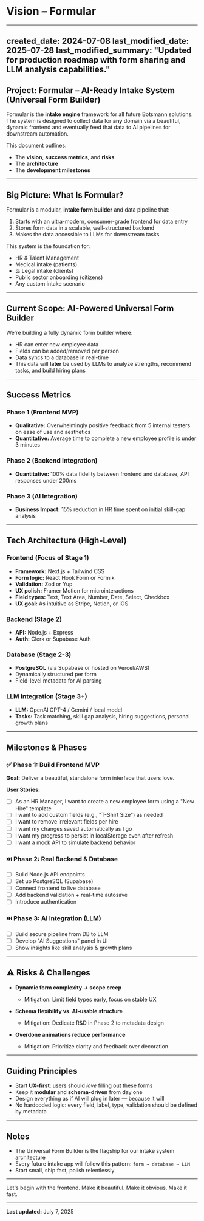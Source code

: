 # Vision – Formular
---
created_date: 2024-07-08
last_modified_date: 2025-07-28
last_modified_summary: "Updated for production roadmap with form sharing and LLM analysis capabilities."
---

##  Project: Formular – AI-Ready Intake System (Universal Form Builder)

Formular is the **intake engine** framework for all future Botsmann solutions. The system is designed to collect data for **any** domain via a beautiful, dynamic frontend and eventually feed that data to AI pipelines for downstream automation.

This document outlines:
- The **vision**, **success metrics**, and **risks**
- The **architecture**
- The **development milestones**

---

##  Big Picture: What Is Formular?
Formular is a modular, **intake form builder** and data pipeline that:
1. Starts with an ultra-modern, consumer-grade frontend for data entry
2. Stores form data in a scalable, well-structured backend
3. Makes the data accessible to LLMs for downstream tasks

This system is the foundation for:
-  HR & Talent Management
-  Medical intake (patients)
- ⚖️ Legal intake (clients)
-  Public sector onboarding (citizens)
-  Any custom intake scenario

---

##  Current Scope: AI-Powered Universal Form Builder

We're building a fully dynamic form builder where:
- HR can enter new employee data
- Fields can be added/removed per person
- Data syncs to a database in real-time
- This data will **later** be used by LLMs to analyze strengths, recommend tasks, and build hiring plans

---

##  Success Metrics

### Phase 1 (Frontend MVP)
- **Qualitative:** Overwhelmingly positive feedback from 5 internal testers on ease of use and aesthetics
- **Quantitative:** Average time to complete a new employee profile is under 3 minutes

### Phase 2 (Backend Integration)
- **Quantitative:** 100% data fidelity between frontend and database, API responses under 200ms

### Phase 3 (AI Integration)
- **Business Impact:** 15% reduction in HR time spent on initial skill-gap analysis

---

##  Tech Architecture (High-Level)

###  Frontend (Focus of Stage 1)
- **Framework:** Next.js + Tailwind CSS
- **Form logic:** React Hook Form or Formik
- **Validation:** Zod or Yup
- **UX polish:** Framer Motion for microinteractions
- **Field types:** Text, Text Area, Number, Date, Select, Checkbox
- **UX goal:** As intuitive as Stripe, Notion, or iOS

###  Backend (Stage 2)
- **API:** Node.js + Express
- **Auth:** Clerk or Supabase Auth

###  Database (Stage 2-3)
- **PostgreSQL** (via Supabase or hosted on Vercel/AWS)
- Dynamically structured per form
- Field-level metadata for AI parsing

###  LLM Integration (Stage 3+)
- **LLM:** OpenAI GPT-4 / Gemini / local model
- **Tasks:** Task matching, skill gap analysis, hiring suggestions, personal growth plans

---

##  Milestones & Phases

### ✅ Phase 1: Build Frontend MVP
**Goal:** Deliver a beautiful, standalone form interface that users love.

**User Stories:**
- [ ] As an HR Manager, I want to create a new employee form using a "New Hire" template
- [ ] I want to add custom fields (e.g., "T-Shirt Size") as needed
- [ ] I want to remove irrelevant fields per hire
- [ ] I want my changes saved automatically as I go
- [ ] I want my progress to persist in localStorage even after refresh
- [ ] I want a mock API to simulate backend behavior

### ⏭️ Phase 2: Real Backend & Database
- [ ] Build Node.js API endpoints
- [ ] Set up PostgreSQL (Supabase)
- [ ] Connect frontend to live database
- [ ] Add backend validation + real-time autosave
- [ ] Introduce authentication

### ⏭️ Phase 3: AI Integration (LLM)
- [ ] Build secure pipeline from DB to LLM
- [ ] Develop "AI Suggestions" panel in UI
- [ ] Show insights like skill analysis & growth plans

---

## ⚠️ Risks & Challenges

- **Dynamic form complexity → scope creep**
  - Mitigation: Limit field types early, focus on stable UX

- **Schema flexibility vs. AI-usable structure**
  - Mitigation: Dedicate R&D in Phase 2 to metadata design

- **Overdone animations reduce performance**
  - Mitigation: Prioritize clarity and feedback over decoration

---

##  Guiding Principles
- Start **UX-first**: users should *love* filling out these forms
- Keep it **modular** and **schema-driven** from day one
- Design everything as if AI will plug in later — because it will
- No hardcoded logic: every field, label, type, validation should be defined by metadata

---

##  Notes
- The Universal Form Builder is the flagship for our intake system architecture
- Every future intake app will follow this pattern: `form → database → LLM`
- Start small, ship fast, polish relentlessly

---

Let's begin with the frontend. Make it beautiful. Make it obvious. Make it fast.

---

**Last updated:** July 7, 2025